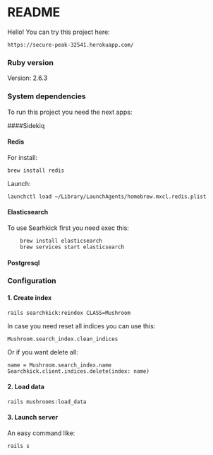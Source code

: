 # README

Hello! You can try this project here:

`https://secure-peak-32541.herokuapp.com/`

### Ruby version

Version: 2.6.3

### System dependencies

To run this project you need the next apps:

####Sidekiq

#### Redis
For install: 

`brew install redis` 

Launch: 

`launchctl load ~/Library/LaunchAgents/homebrew.mxcl.redis.plist`
#### Elasticsearch
To use Searhkick first you need exec this:
```
    brew install elasticsearch
    brew services start elasticsearch 
```
#### Postgresql

### Configuration

#### 1. Create index
`rails searchkick:reindex CLASS=Mushroom`

In case you need reset all indices you can use this:

`Mushroom.search_index.clean_indices`

Or if you want delete all:

```
name = Mushroom.search_index.name
Searchkick.client.indices.delete(index: name)
```

#### 2. Load data
`rails mushrooms:load_data`

#### 3. Launch server

An easy command like:

`rails s `
